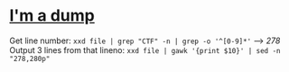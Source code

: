 # [I'm a dump](https://ctflearn.com/challenge/883)

Get line number: `xxd file | grep "CTF" -n | grep -o '^[0-9]*'` --> *278* \
Output 3 lines from that lineno: `xxd file | gawk '{print $10}' | sed -n "278,280p"`
